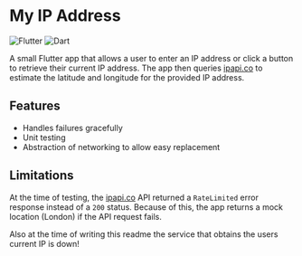# My IP Address

![Flutter](https://img.shields.io/badge/Flutter-02569B?style=for-the-badge&logo=flutter&logoColor=white)
![Dart](https://img.shields.io/badge/Dart-0175C2?style=for-the-badge&logo=dart&logoColor=white)

A small Flutter app that allows a user to enter an IP address or click a button to retrieve their current IP address. The app then queries [ipapi.co](https://ipapi.co/) to estimate the latitude and longitude for the provided IP address.

## Features
- Handles failures gracefully
- Unit testing
- Abstraction of networking to allow easy replacement

## Limitations
At the time of testing, the [ipapi.co](https://ipapi.co/) API returned a `RateLimited` error response instead of a `200` status. Because of this, the app returns a mock location (London) if the API request fails.

Also at the time of writing this readme the service that obtains the users current IP is down!
